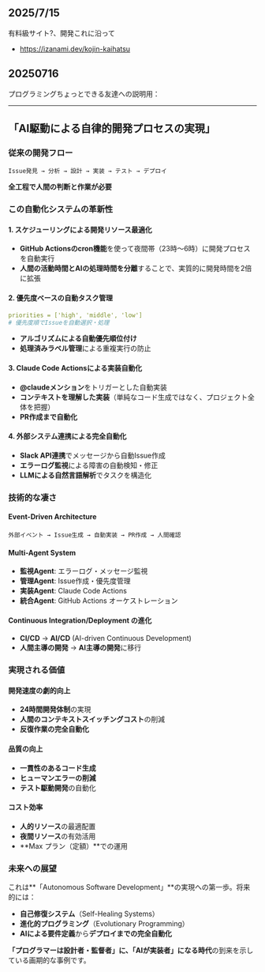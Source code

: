 ## 2025/7/15
有料級サイト?、開発これに沿って
- https://izanami.dev/kojin-kaihatsu

## 20250716
プログラミングちょっとできる友達への説明用：

-----

## 「AI駆動による自律的開発プロセスの実現」

### 従来の開発フロー

```
Issue発見 → 分析 → 設計 → 実装 → テスト → デプロイ
```

**全工程で人間の判断と作業が必要**

### この自動化システムの革新性

#### 1. **スケジューリングによる開発リソース最適化**

- **GitHub Actionsのcron機能**を使って夜間帯（23時〜6時）に開発プロセスを自動実行
- **人間の活動時間とAIの処理時間を分離**することで、実質的に開発時間を2倍に拡張

#### 2. **優先度ベースの自動タスク管理**

```yaml
priorities = ['high', 'middle', 'low']
# 優先度順でIssueを自動選択・処理
```

- **アルゴリズムによる自動優先順位付け**
- **処理済みラベル管理**による重複実行の防止

#### 3. **Claude Code Actionsによる実装自動化**

- **@claudeメンション**をトリガーとした自動実装
- **コンテキストを理解した実装**（単純なコード生成ではなく、プロジェクト全体を把握）
- **PR作成まで自動化**

#### 4. **外部システム連携による完全自動化**

- **Slack API連携**でメッセージから自動Issue作成
- **エラーログ監視**による障害の自動検知・修正
- **LLMによる自然言語解析**でタスクを構造化

### 技術的な凄さ

#### **Event-Driven Architecture**

```
外部イベント → Issue生成 → 自動実装 → PR作成 → 人間確認
```

#### **Multi-Agent System**

- **監視Agent**: エラーログ・メッセージ監視
- **管理Agent**: Issue作成・優先度管理
- **実装Agent**: Claude Code Actions
- **統合Agent**: GitHub Actions オーケストレーション

#### **Continuous Integration/Deployment の進化**

- **CI/CD** → **AI/CD** (AI-driven Continuous Development)
- **人間主導の開発** → **AI主導の開発**に移行

### 実現される価値

#### **開発速度の劇的向上**

- **24時間開発体制**の実現
- **人間のコンテキストスイッチングコスト**の削減
- **反復作業の完全自動化**

#### **品質の向上**

- **一貫性のあるコード生成**
- **ヒューマンエラーの削減**
- **テスト駆動開発**の自動化

#### **コスト効率**

- **人的リソース**の最適配置
- **夜間リソース**の有効活用
- **Max プラン（定額）**での運用

### 未来への展望

これは**「Autonomous Software Development」**の実現への第一歩。将来的には：

- **自己修復システム**（Self-Healing Systems）
- **進化的プログラミング**（Evolutionary Programming）
- **AIによる要件定義**から**デプロイまでの完全自動化**

**「プログラマーは設計者・監督者」に、「AIが実装者」になる時代**の到来を示している画期的な事例です。